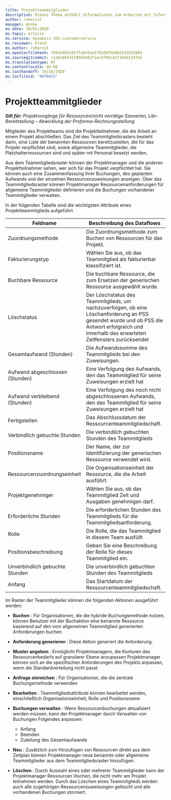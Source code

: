 ```yaml
---
title: Projektteammitglieder
description: Dieses Thema enthält Informationen zum Arbeiten mit Informationen, Attributen und der Planung von Mitgliedern des Projektteams.
author: ruhercul
manager: Annbe
ms.date: 10/01/2020
ms.topic: article
ms.service: dynamics-365-customerservice
ms.reviewer: kfend
ms.author: ruhercul
ms.openlocfilehash: f4941803c657fab55ee2702d9f58d6e333592889
ms.sourcegitcommit: 11a61db54119503e82faec5f99c4273e8d1247e5
ms.translationtype: HT
ms.contentlocale: de-DE
ms.lasthandoff: 10/16/2020
ms.locfileid: "4076415"
---
```

# <a name="project-team-members"></a>Projektteammitglieder

_**Gilt für:** Projektvorgänge für Ressourcen/nicht vorrätige Szenarien, Lite-Bereitstellung – Abwicklung der Proforma-Rechnungsstellung_

Mitglieder des Projektteams sind die Projektteilnehmer, die die Arbeit an einem Projekt abschließen. Das Ziel des Teammitgliedsrasters besteht darin, eine Liste der benannten Ressourcen bereitzustellen, die für das Projekt verpflichtet sind, sowie allgemeine Teammitglieder, die Platzhalterressourcen sind und später mit Personal besetzt werden.

Aus dem Teammitgliedsraster können der Projektmanager und die anderen Projektteilnehmer sehen, wer sich für das Projekt verpflichtet hat. Sie können auch eine Zusammenfassung ihrer Buchungen, des geplanten Aufwands und der einzelnen Ressourcenzuweisungen anzeigen. Über das Teammitgliedsraster können Projektmanager Ressourcenanforderungen für allgemeine Teammitglieder definieren und die Buchungen vorhandener Teammitglieder verwalten.

In der folgenden Tabelle sind die wichtigsten Attribute eines Projektteammitglieds aufgeführt.

| Feldname          | Beschreibung des Dataflows                                                                                                                                                                  |
|--------------------------|-----------------------------------------------------------------------------------------------------------------------------------------------------------------------------------|
| Zuordnungsmethode        | Die Zuordnungsmethode zum Buchen von Ressourcen für das Projekt.                                                                         |
| Fakturierungstyp             | Wählen Sie aus, ob das Teammitglied als fakturierbar klassifiziert ist.                                                                                                                                       |
| Buchbare Ressource        | Die buchbare Ressource, die zum Ersetzen der generischen Ressource ausgewählt wurde.                                                                                                                   |
| Löschstatus            | Der Löschstatus des Teammitglieds, um nachzuverfolgen, ob eine Löschanforderung an PSS gesendet wurde und ob PSS die Antwort erfolgreich und innerhalb des erwarteten Zeitfensters zurücksendet |
| Gesamtaufwand (Stunden)     | Die Aufwandssumme des Teammitglieds bei den Zuweisungen.                                                                                                                         |
| Aufwand abgeschlossen (Stunden) | Eine Verfolgung des Aufwands, den das Teammitglied für seine Zuweisungen erzielt hat                                                                                           |
| Aufwand verbleibend (Stunden) | Eine Verfolgung des noch nicht abgeschlossenen Aufwands, den das Teammitglied für seine Zuweisungen erzielt hat                                                                                    |
| Fertigstellen                   | Das Abschlussdatum der Ressourcenteammitgliedschaft.                                                                                                                                            |
| Verbindlich gebuchte Stunden        | Die verbindlich gebuchten Stunden des Teammitglieds                                                                                                                                                                |
| Positionsname            | Der Name, der zur Identifizierung der generischen Ressource verwendet wird.                                                                                                                                   |
| Ressourcenzuordnungseinheit          | Die Organisationseinheit der Ressource, die die Arbeit ausführt.                                                                                                                      |
| Projektgenehmiger         | Wählen Sie aus, ob das Teammitglied Zeit und Ausgaben genehmigen darf.                                                                                                                     |
| Erforderliche Stunden           | Die erforderlichen Stunden des Teammitglieds für die Teammitgliedsanforderung.                                                                                                                       |
| Rolle                     | Die Rolle, die das Teammitglied in diesem Team ausfüllt                                                                                                                                |
| Positionsbeschreibung     | Geben Sie eine Beschreibung der Rolle für dieses Teammitglied ein.                                                                                                                             |
| Unverbindlich gebuchte Stunden        | Die unverbindlich gebuchten Stunden des Teammitglieds                                                                                                                                                                 |
| Anfang                    | Das Startdatum der Ressourcenteammitgliedschaft.                                                                                                                                          |

Im Raster der Teammitglieder können die folgenden Aktionen ausgeführt werden:

- **Buchen** : Für Organisationen, die die hybride Buchungsmethode nutzen, können Benutzer mit der Buchaktion eine benannte Ressource basierend auf den vom allgemeinen Teammitglied generierten Anforderungen buchen
- **Anforderung generieren** : Diese Aktion generiert die Anforderung.
- **Muster angeben** : Ermöglicht Projektmanagern, die Konturen des Ressourcenbedarfs auf granularer Ebene anzupassen Projektmanager können sich an die spezifischen Anforderungen des Projekts anpassen, wenn die Standardverteilung nicht passt.
- **Anfrage einreichen** : Für Organisationen, die die zentrale Buchungsmethode verwenden
- **Bearbeiten** : Teammitgliedsattribute können bearbeitet werden, einschließlich Organisationseinheit, Rolle und Positionsname
- **Buchungen verwalten** : Wenn Ressourcenbuchungen aktualisiert werden müssen, kann der Projektmanager durch Verwalten von Buchungen Folgendes anpassen:

    - Anfang
    - Beenden
    - Zuteilung des Gesamtaufwands

- **Neu** : Zusätzlich zum Hinzufügen von Ressourcen direkt aus dem Zeitplan können Projektmanager neue benannte oder allgemeine Teammitglieder aus dem Teammitgliedsraster hinzufügen.
- **Löschen** : Durch Auswahl eines oder mehrerer Teammitglieder kann der Projektmanager Ressourcen löschen, die nicht mehr am Projekt teilnehmen werden. Durch das Löschen eines Teammitglieds werden auch alle zugehörigen Ressourcenzuweisungen gelöscht und alle vorhandenen Buchungen storniert.
